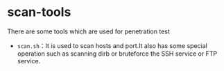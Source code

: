 # scan-tools
There are some tools which are used for penetration test

* `scan.sh`：It is used to scan hosts and port.It also has some special operation such as scanning dirb or bruteforce the SSH service or FTP service.